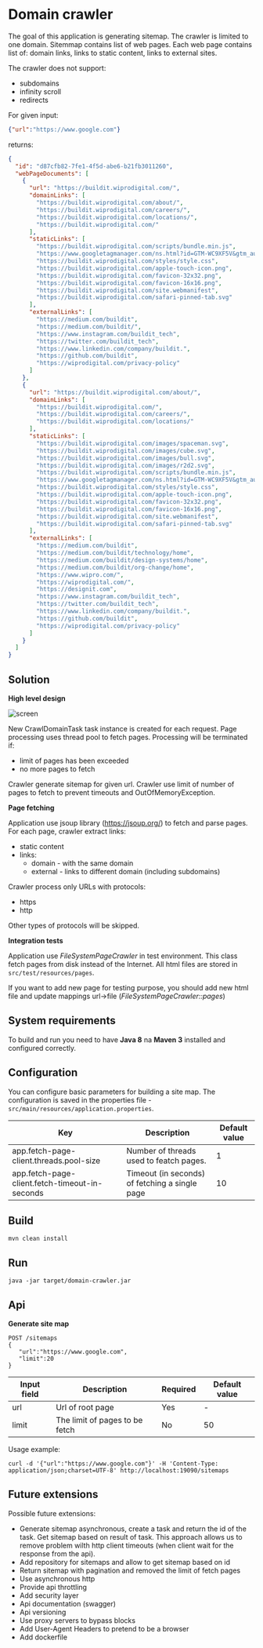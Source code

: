 Domain crawler
====================
The goal of this application is generating sitemap. The crawler is limited to one domain. Sitemmap contains list of web pages. Each web page contains list of: domain links, links to static content, links to external sites.

The crawler does not support:
* subdomains
* infinity scroll
* redirects

For given input:
```json
{"url":"https://www.google.com"}
```
returns:
```json
{
  "id": "d87cfb82-7fe1-4f5d-abe6-b21fb3011260",
  "webPageDocuments": [
    {
      "url": "https://buildit.wiprodigital.com/",
      "domainLinks": [
        "https://buildit.wiprodigital.com/about/",
        "https://buildit.wiprodigital.com/careers/",
        "https://buildit.wiprodigital.com/locations/",
        "https://buildit.wiprodigital.com/"
      ],
      "staticLinks": [
        "https://buildit.wiprodigital.com/scripts/bundle.min.js",
        "https://www.googletagmanager.com/ns.html?id=GTM-WC9XF5V&gtm_auth=HCE83Z7j2NN-BpF0vcvrvQ&gtm_preview=env-2&gtm_cookies_win=x",
        "https://buildit.wiprodigital.com/styles/style.css",
        "https://buildit.wiprodigital.com/apple-touch-icon.png",
        "https://buildit.wiprodigital.com/favicon-32x32.png",
        "https://buildit.wiprodigital.com/favicon-16x16.png",
        "https://buildit.wiprodigital.com/site.webmanifest",
        "https://buildit.wiprodigital.com/safari-pinned-tab.svg"
      ],
      "externalLinks": [
        "https://medium.com/buildit",
        "https://medium.com/buildit/",
        "https://www.instagram.com/buildit_tech",
        "https://twitter.com/buildit_tech",
        "https://www.linkedin.com/company/buildit.",
        "https://github.com/buildit",
        "https://wiprodigital.com/privacy-policy"
      ]
    },
    {
      "url": "https://buildit.wiprodigital.com/about/",
      "domainLinks": [
        "https://buildit.wiprodigital.com/",
        "https://buildit.wiprodigital.com/careers/",
        "https://buildit.wiprodigital.com/locations/"
      ],
      "staticLinks": [
        "https://buildit.wiprodigital.com/images/spaceman.svg",
        "https://buildit.wiprodigital.com/images/cube.svg",
        "https://buildit.wiprodigital.com/images/bull.svg",
        "https://buildit.wiprodigital.com/images/r2d2.svg",
        "https://buildit.wiprodigital.com/scripts/bundle.min.js",
        "https://www.googletagmanager.com/ns.html?id=GTM-WC9XF5V&gtm_auth=HCE83Z7j2NN-BpF0vcvrvQ&gtm_preview=env-2&gtm_cookies_win=x",
        "https://buildit.wiprodigital.com/styles/style.css",
        "https://buildit.wiprodigital.com/apple-touch-icon.png",
        "https://buildit.wiprodigital.com/favicon-32x32.png",
        "https://buildit.wiprodigital.com/favicon-16x16.png",
        "https://buildit.wiprodigital.com/site.webmanifest",
        "https://buildit.wiprodigital.com/safari-pinned-tab.svg"
      ],
      "externalLinks": [
        "https://medium.com/buildit",
        "https://medium.com/buildit/technology/home",
        "https://medium.com/buildit/design-systems/home",
        "https://medium.com/buildit/org-change/home",
        "https://www.wipro.com/",
        "https://wiprodigital.com/",
        "https://designit.com",
        "https://www.instagram.com/buildit_tech",
        "https://twitter.com/buildit_tech",
        "https://www.linkedin.com/company/buildit.",
        "https://github.com/buildit",
        "https://wiprodigital.com/privacy-policy"
      ]
    }
  ]
}
```

Solution
------
**High level design**

![screen](https://user-images.githubusercontent.com/15219684/59570442-6a0a4f00-9098-11e9-8f4e-53035b1e51aa.jpg)

New CrawlDomainTask task instance is created for each request. Page processing uses thread pool to fetch pages. 
Processing will be terminated if:
* limit of pages has been exceeded
* no more pages to fetch

Crawler generate sitemap for given url. Crawler use limit of number of pages to fetch to prevent timeouts and OutOfMemoryException.

**Page fetching**

Application use jsoup library (https://jsoup.org/) to fetch and parse pages. For each page, crawler extract links:
* static content
* links:
    * domain - with the same domain
    * external - links to different domain (including subdomains)

Crawler process only URLs with protocols:
* https
* http

Other types of protocols will be skipped.

**Integration tests**

Application use *FileSystemPageCrawler* in test environment. This class fetch pages from disk instead of the Internet. All html files are stored in `src/test/resources/pages`.

If you want to add new page for testing purpose, you should add new html file and update mappings url->file (*FileSystemPageCrawler::pages*)


System requirements
------
To build and run you need to have **Java 8** na **Maven 3** installed and configured correctly.

Configuration
------
You can configure basic parameters for building a site map. The configuration is saved in the properties file - `src/main/resources/application.properties`.

Key | Description | Default value
--- | --- | ---
app.fetch-page-client.threads.pool-size | Number of threads used to featch pages. | 1
app.fetch-page-client.fetch-timeout-in-seconds | Timeout (in seconds) of fetching a single page | 10

Build
------
```
mvn clean install
```

Run
------
```
java -jar target/domain-crawler.jar
```

Api
------
**Generate site map**

```
POST /sitemaps
{
   "url":"https://www.google.com",
   "limit":20
}
```

Input field | Description | Required | Default value
--- | --- | --- | ---
url | Url of root page | Yes | -
limit | The limit of pages to be fetch | No | 50


Usage example:
```
curl -d '{"url":"https://www.google.com"}' -H 'Content-Type: application/json;charset=UTF-8' http://localhost:19090/sitemaps 
```
Future extensions
------
Possible future extensions:
* Generate sitemap asynchronous, create a task and return the id of the task. Get sitemap based on result of task. 
This approach allows us to remove problem wilth http client timeouts (when client wait for the response from the api).
* Add repository for sitemaps and allow to get sitemap based on id
* Return sitemap with pagination and removed the limit of fetch pages
* Use asynchronous http
* Provide api throttling
* Add security layer
* Api documentation (swagger)
* Api versioning
* Use proxy servers to bypass blocks
* Add User-Agent Headers to pretend to be a browser
* Add dockerfile


